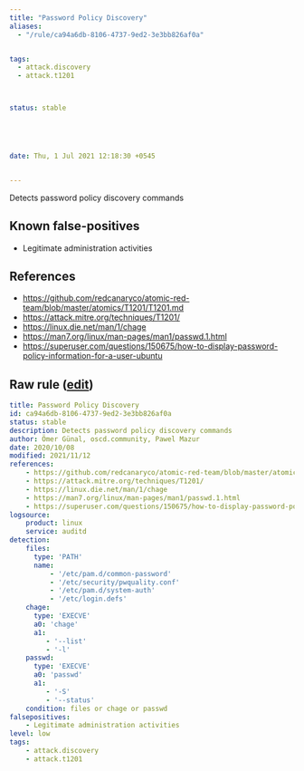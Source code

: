 ```yaml
---
title: "Password Policy Discovery"
aliases:
  - "/rule/ca94a6db-8106-4737-9ed2-3e3bb826af0a"


tags:
  - attack.discovery
  - attack.t1201



status: stable





date: Thu, 1 Jul 2021 12:18:30 +0545


---
```


Detects password policy discovery commands

<!--more-->


## Known false-positives

* Legitimate administration activities



## References

* https://github.com/redcanaryco/atomic-red-team/blob/master/atomics/T1201/T1201.md
* https://attack.mitre.org/techniques/T1201/
* https://linux.die.net/man/1/chage
* https://man7.org/linux/man-pages/man1/passwd.1.html
* https://superuser.com/questions/150675/how-to-display-password-policy-information-for-a-user-ubuntu


## Raw rule ([edit](https://github.com/SigmaHQ/sigma/edit/master/rules/linux/auditd/lnx_auditd_password_policy_discovery.yml))
```yaml
title: Password Policy Discovery
id: ca94a6db-8106-4737-9ed2-3e3bb826af0a
status: stable
description: Detects password policy discovery commands
author: Ömer Günal, oscd.community, Pawel Mazur
date: 2020/10/08
modified: 2021/11/12
references:
    - https://github.com/redcanaryco/atomic-red-team/blob/master/atomics/T1201/T1201.md
    - https://attack.mitre.org/techniques/T1201/
    - https://linux.die.net/man/1/chage
    - https://man7.org/linux/man-pages/man1/passwd.1.html
    - https://superuser.com/questions/150675/how-to-display-password-policy-information-for-a-user-ubuntu
logsource:
    product: linux
    service: auditd
detection:
    files:
      type: 'PATH'
      name:
          - '/etc/pam.d/common-password'
          - '/etc/security/pwquality.conf'
          - '/etc/pam.d/system-auth'
          - '/etc/login.defs'
    chage: 
      type: 'EXECVE'
      a0: 'chage'
      a1: 
         - '--list'
         - '-l'
    passwd:
      type: 'EXECVE'
      a0: 'passwd'
      a1: 
         - '-S'
         - '--status'
    condition: files or chage or passwd
falsepositives:
    - Legitimate administration activities
level: low
tags:
    - attack.discovery
    - attack.t1201

```
